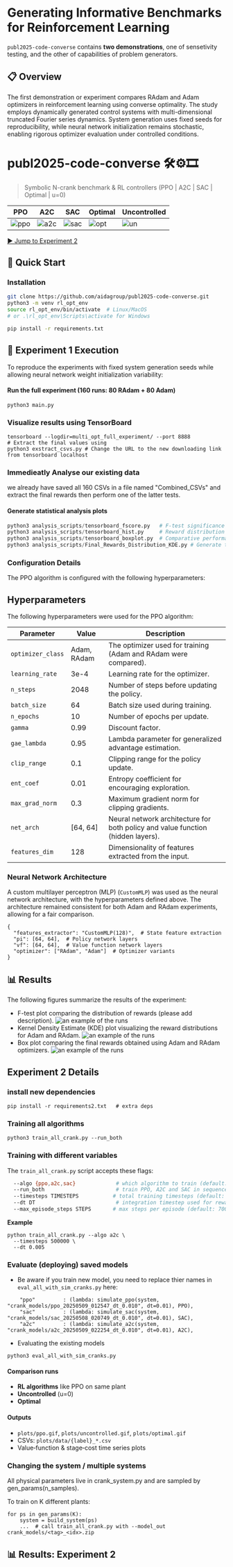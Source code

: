 # Generating Informative Benchmarks for Reinforcement Learning

`publ2025-code-converse` contains **two demonstrations**, one of sensetivity testing, and the other of capabilities of problem generators.

## 📋 Overview
The first demonstration or experiment compares RAdam and Adam optimizers in reinforcement learning using converse optimality. The study employs dynamically generated control systems with multi-dimensional truncated Fourier series dynamics. System generation uses fixed seeds for reproducibility, while neural network initialization remains stochastic, enabling rigorous optimizer evaluation under controlled conditions.



# publ2025-code-converse  🛠️⚙️🎞️  

> Symbolic N-crank benchmark & RL controllers (PPO | A2C | SAC | Optimal | u=0)

<div align="center">

| PPO | A2C | SAC |Optimal|Uncontrolled|
|-----|-----|-----|----|----|
| ![ppo](plots/ppo.gif) | ![a2c](plots/a2c.gif) | ![sac](plots/sac.gif) | ![opt](plots/optimal.gif) | ![un](plots/uncontrolled.gif) |

</div>


[▶ Jump to Experiment 2](#exp2)

## 🚀 Quick Start

### Installation
``` bash
git clone https://github.com/aidagroup/publ2025-code-converse.git
python3 -m venv rl_opt_env
source rl_opt_env/bin/activate  # Linux/MacOS
# or .\rl_opt_env\Scripts\activate for Windows

pip install -r requirements.txt
```
## 🔬 Experiment 1 Execution
To reproduce the experiments with fixed system generation seeds while allowing neural network weight initialization variability:

#### Run the full experiment (160 runs: 80 RAdam + 80 Adam)
```python3 main.py```

### Visualize results using TensorBoard
```
tensorboard --logdir=multi_opt_full_experiment/ --port 8888
# Extract the final values using 
python3 exstract_csvs.py # Change the URL to the new downloading link from tensorboard localhost
```


### Immedieatly Analyse our existing data
we already have saved all 160 CSVs in a file named "Combined_CSVs" and extract the final rewards then perform one of the latter tests.

#### Generate statistical analysis plots
```python tensorboard_boxplot.py  # Comparative performance distributions
python3 analysis_scripts/tensorboard_fscore.py   # F-test significance analysis
python3 analysis_scripts/tensorboard_hist.py     # Reward distribution histograms
python3 analysis_scripts/tensorboard_boxplot.py  # Comparative performance distributions
python3 analysis_scripts/Final_Rewards_Distribution_KDE.py # Generate the final reward distribution using a gaussian kernal

```
### Configuration Details
The PPO algorithm is configured with the following hyperparameters:

## Hyperparameters

The following hyperparameters were used for the PPO algorithm:

| Parameter         | Value      | Description                                                                 |
|-----------------|------------|-----------------------------------------------------------------------------|
| `optimizer_class` | Adam, RAdam | The optimizer used for training (Adam and RAdam were compared).           |
| `learning_rate` | 3e-4       | Learning rate for the optimizer.                                           |
| `n_steps`         | 2048       | Number of steps before updating the policy.                               |
| `batch_size`     | 64         | Batch size used during training.                                            |
| `n_epochs`        | 10         | Number of epochs per update.                                                |
| `gamma`           | 0.99       | Discount factor.                                                            |
| `gae_lambda`      | 0.95       | Lambda parameter for generalized advantage estimation.                     |
| `clip_range`      | 0.1        | Clipping range for the policy update.                                     |
| `ent_coef`        | 0.01       | Entropy coefficient for encouraging exploration.                           |
| `max_grad_norm`   | 0.3        | Maximum gradient norm for clipping gradients.                              |
| `net_arch`        | [64, 64]   | Neural network architecture for both policy and value function (hidden layers). |
| `features_dim`    | 128        | Dimensionality of features extracted from the input.                       |



### Neural Network Architecture

A custom multilayer perceptron (MLP) (`CustomMLP`) was used as the neural network architecture, with the hyperparameters defined above. The architecture remained consistent for both Adam and RAdam experiments, allowing for a fair comparison.
```
{
  "features_extractor": "CustomMLP(128)",  # State feature extraction
  "pi": [64, 64],  # Policy network layers
  "vf": [64, 64],  # Value function network layers
  "optimizer": ["RAdam", "Adam"]  # Optimizer variants
}
```
## 📊 Results 

The following figures summarize the results of the experiment:

* F-test plot comparing the distribution of rewards (please add description).
![an example of the runs](https://github.com/aidagroup/publ2025-code-converse/blob/main/GFX/f_test_plot_Adam_RAdam_2.png) 
* Kernel Density Estimate (KDE) plot visualizing the reward distributions for Adam and RAdam.
![an example of the runs](https://github.com/aidagroup/publ2025-code-converse/blob/main/GFX/kde_plot_Adam_RAdam_edited.svg)
* Box plot comparing the final rewards obtained using Adam and RAdam optimizers.
![an example of the runs](https://github.com/aidagroup/publ2025-code-converse/blob/main/GFX/box_plot_Adam_RAdam_Styled.svg "Box Plot for Adam and RAam with the final negative cost (reward)")
<a name="exp2"></a>
## Experiment 2 Details
### install new dependencies
```
pip install -r requirements2.txt   # extra deps
```

### Training all algorithms
```
python3 train_all_crank.py --run_both
```
### Training with different variables

The `train_all_crank.py` script accepts these flags:

```bash
  --algo {ppo,a2c,sac}             # which algorithm to train (default: ppo)
  --run_both                       # train PPO, A2C and SAC in sequence
  --timesteps TIMESTEPS           # total training timesteps (default: 2_000_000)
  --dt DT                          # integration timestep used for reward scaling (default: 0.01)
  --max_episode_steps STEPS       # max steps per episode (default: 700)
```
**Example**
```
python train_all_crank.py --algo a2c \
  --timesteps 500000 \
  --dt 0.005
```

### Evaluate (deploying) saved models
* Be aware if you train new model, you need to replace thier names in `eval_all_with_sim_cranks.py`
here:
```
    "ppo"         : (lambda: simulate_ppo(system, "crank_models/ppo_20250509_012547_dt_0.010", dt=0.01), PPO),
    "sac"         : (lambda: simulate_sac(system, "crank_models/sac_20250508_020749_dt_0.010", dt=0.01), SAC),
    "a2c"         : (lambda: simulate_a2c(system, "crank_models/a2c_20250509_022254_dt_0.010", dt=0.01), A2C),
```
* Evaluating the existing models
```
python3 eval_all_with_sim_cranks.py
```

#### **Comparison runs**  
   - **RL algorithms** like PPO on same plant  
   - **Uncontrolled** (u=0)  
   - **Optimal**  

#### **Outputs**  
   - `plots/ppo.gif`, `plots/uncontrolled.gif`, `plots/optimal.gif`  
   - CSVs: `plots/data/{label}_*.csv`  
   - Value‐function & stage‐cost time series plots  



### Changing the system / multiple systems
All physical parameters live in crank_system.py and are sampled by
gen_params(n_samples).

To train on K different plants:
```
for ps in gen_params(K):
    system = build_system(ps)
    ...  # call train_all_crank.py with --model_out crank_models/<tag>_<idx>.zip
```

## 📊 Results: Experiment 2

